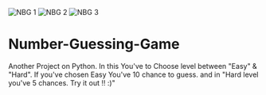 ![NBG 1](https://user-images.githubusercontent.com/99068087/152633829-85f2681f-dc0a-435c-92bd-12143ecd2126.PNG)
![NBG 2](https://user-images.githubusercontent.com/99068087/152633831-a1ee80b3-7f1a-4493-a492-270cdf24c31a.PNG)
![NBG 3](https://user-images.githubusercontent.com/99068087/152633833-49b06766-3b64-4508-bb45-d918ffc31062.PNG)
# Number-Guessing-Game
Another Project on Python. In this You've to Choose level between "Easy" &amp; "Hard". If you've chosen Easy You've 10 chance to guess. and in "Hard level you've 5 chances. Try it out !! :)"
